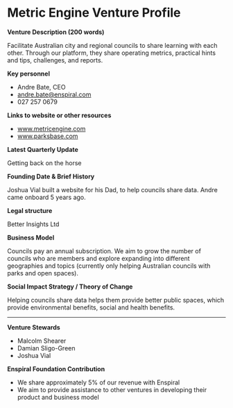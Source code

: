 # Metric Engine Venture Profile
**Venture Description (200 words)**

Facilitate Australian city and regional councils to share learning with each other.  Through our platform, they share operating metrics, practical hints and tips, challenges, and reports.


**Key personnel**

* Andre Bate, CEO
* andre.bate@enspiral.com
* 027 257 0679

**Links to website or other resources**

* www.metricengine.com
* www.parksbase.com 

**Latest Quarterly Update**

Getting back on the horse

**Founding Date & Brief History**

Joshua Vial built a website for his Dad, to help councils share data.  Andre came onboard 5 years ago.

**Legal structure**

Better Insights Ltd

**Business Model**

Councils pay an annual subscription.  We aim to grow the number of councils who are members and explore expanding into different geographies and topics (currently only helping Australian councils with parks and open spaces).

**Social Impact Strategy / Theory of Change**

Helping councils share data helps them provide better public spaces, which provide environmental benefits, social and health benefits.  

---

**Venture Stewards** 

- Malcolm Shearer
- Damian Sligo-Green
- Joshua Vial

**Enspiral Foundation Contribution**

* We share approximately 5% of our revenue with Enspiral
* We aim to provide assistance to other ventures in developing their product and business model

